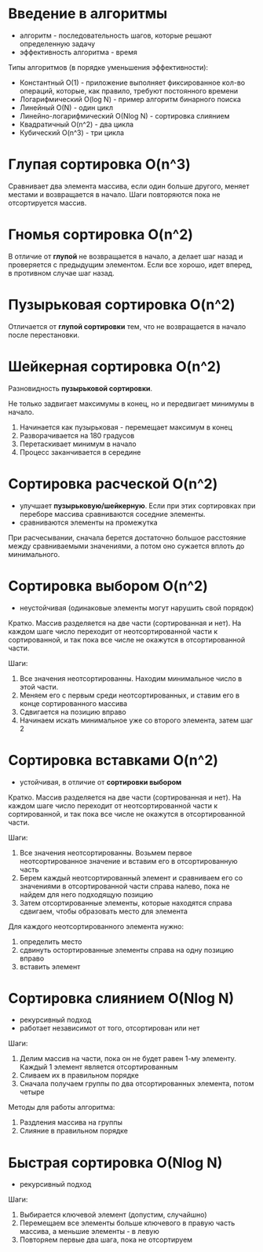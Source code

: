 # Введение в алгоритмы

- алгоритм - последовательность шагов, которые решают определенную задачу
- эффективность алгоритма - время

Типы алгоритмов (в порядке уменьшения эффективности):
- Константный O(1) - приложение выполняет фиксированное кол-во операций, которые, как правило, требуют постоянного времени
- Логарифмический O(log N) - пример алгоритм бинарного поиска
- Линейный O(N) - один цикл
- Линейно-логарифмический O(Nlog N) - сортировка слиянием
- Квадратичный O(n^2) - два цикла
- Кубический O(n^3) - три цикла

# Глупая сортировка O(n^3)

Сравнивает два элемента массива, если один больше другого, меняет местами и возвращается в начало. Шаги повторяются пока не отсортируется массив.

# Гномья сортировка O(n^2)

В отличие от **глупой** не возвращается в начало, а делает шаг назад и проверяется с предыдущим элементом. Если все хорошо, идет вперед, в противном случае шаг назад.

# Пузырьковая сортировка O(n^2)

Отличается от **глупой сортировки** тем, что не возвращается в начало после перестановки.

# Шейкерная сортировка O(n^2)

Разновидность **пузырьковой сортировки**.

Не только задвигает максимумы в конец, но и передвигает минимумы в начало.

1) Начинается как пузырьковая - перемещает максимум в конец
2) Разворачивается на 180 градусов
3) Перетаскивает минимум в начало
4) Процесс заканчивается в середине

# Сортировка расческой O(n^2)

- улучшает **пузырьковую/шейкерную**. Если при этих сортировках при переборе массива сравниваются соседние элементы.
- сравниваются элементы на промежутка

При расчесывании, сначала берется достаточно большое расстояние между сравниваемыми значениями, а потом оно сужается вплоть до минимального.

# Сортировка выбором O(n^2)

- неустойчивая (одинаковые элементы могут нарушить свой порядок)

Кратко. Массив разделяется на две части (сортированная и нет). На каждом шаге число переходит от неотсортированной части к сортированной, и так пока все числе не окажутся в отсортированной части.

Шаги:
1) Все значения неотсортированны. Находим минимальное число в этой части.
2) Меняем его с первым среди неотсортированных, и ставим его в конце сортированного массива
3) Сдвигается на позицию вправо
4) Начинаем искать минимальное уже со второго элемента, затем шаг 2

# Сортировка вставками O(n^2)

- устойчивая, в отличие от **сортировки выбором**

Кратко. Массив разделяется на две части (сортированная и нет). На каждом шаге число переходит от неотсортированной части к сортированной, и так пока все числе не окажутся в отсортированной части.

Шаги:
1) Все значения неотсортированны. Возьмем первое неотсортированное значение и вставим его в отсортированную часть
2) Берем каждый неотсортированный элемент и сравниваем его со значениями в отсортированной части справа налево, пока не найдем для него подходящую позицию
3) Затем отсортированные элементы, которые находятся справа сдвигаем, чтобы образовать место для элемента

Для каждого неотсортированного элемента нужно:
1) определить место
2) сдвинуть остортированные элементы справа на одну позицию вправо
3) вставить элемент

# Сортировка слиянием O(Nlog N)

- рекурсивный подход
- работает независимот от того, отсортирован или нет

Шаги:
1) Делим массив на части, пока он не будет равен 1-му элементу. Каждый 1 элемент является отсортированным
2) Сливаем их в правильном порядке
3) Сначала получаем группы по два отсортированных элемента, потом четыре

Методы для работы алгоритма:
1) Раздления массива на группы
3) Слияние в правильном порядке

# Быстрая сортировка O(Nlog N)

- рекурсивный подход

Шаги:
1) Выбирается ключевой элемент (допустим, случайшно)
2) Перемещаем все элементы больше ключевого в правую часть массива, а меньшие элементы - в левую
3) Повторяем первые два шага, пока не отсортируем
